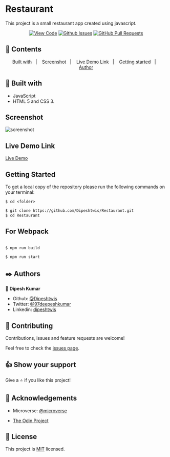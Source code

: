 # Restaurant

This project is a small restaurant app created using javascript.
      

<div align="center">

[![View Code](https://img.shields.io/badge/View%20-Code-green)](https://github.com/Dipeshtwis/Restaurant)
[![Github Issues](https://img.shields.io/badge/GitHub-Issues-orange)](https://github.com/Dipeshtwis/Restaurant/issues)
[![GitHub Pull Requests](https://img.shields.io/badge/GitHub-Pull%20Requests-blue)](https://github.com/Dipeshtwis/Restaurant/pulls)

</div>

## 📝 Contents

<p align="center">
<a href="#with">Built with</a>&nbsp;&nbsp;&nbsp;|&nbsp;&nbsp;&nbsp;
<a href="#sc">Screenshot</a>&nbsp;&nbsp;&nbsp;|&nbsp;&nbsp;&nbsp;
<a href="#ll">Live Demo Link</a>&nbsp;&nbsp;&nbsp;|&nbsp;&nbsp;&nbsp;
<a href="#gs">Getting started</a>&nbsp;&nbsp;&nbsp;|&nbsp;&nbsp;&nbsp;
<a href="#author">Author</a>
</p>

## 🔧 Built with<a name = "with"></a>

- JavaScript
- HTML 5 and CSS 3.

## Screenshot <a name = "sc"></a>

![screenshot]()


## Live Demo Link <a name = "ll"></a>

[Live Demo]()


## Getting Started <a name = "gs"></a>

To get a local copy of the repository please run the following commands on your terminal:

```
$ cd <folder>
```

~~~bash
$ git clone https://github.com/Dipeshtwis/Restaurant.git
$ cd Restaurant

~~~

## For Webpack

~~~bash

$ npm run build

$ npm run start

~~~


## ✒️  Authors <a name = "author"></a>


👤 **Dipesh Kumar**

- Github: [@Dipeshtwis](https://github.com/Dipeshtwis)
- Twitter: [@97deepeshkumar](https://twitter.com/97deepeshkumar)
- Linkedin: [dipeshtwis](https://www.linkedin.com/in/dipeshtwis/)



## 🤝 Contributing

Contributions, issues and feature requests are welcome!

Feel free to check the [issues page](https://github.com/Dipeshtwis/Restaurant/issues).


## 👍 Show your support

Give a ⭐️ if you like this project!

## :clap: Acknowledgements

- Microverse: [@microverse](https://www.microverse.org/)

- [The Odin Project](https://www.theodinproject.com/courses/javascript/lessons/restaurant-page)

## 📝 License

This project is [MIT](./LICENSE) licensed.